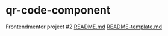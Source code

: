 # qr-code-component
Frontendmentor project #2
[README.md](https://github.com/stevop/qr-code-component/files/9655855/README.md)
[README-template.md](https://github.com/stevop/qr-code-component/files/9655860/README-template.md)
